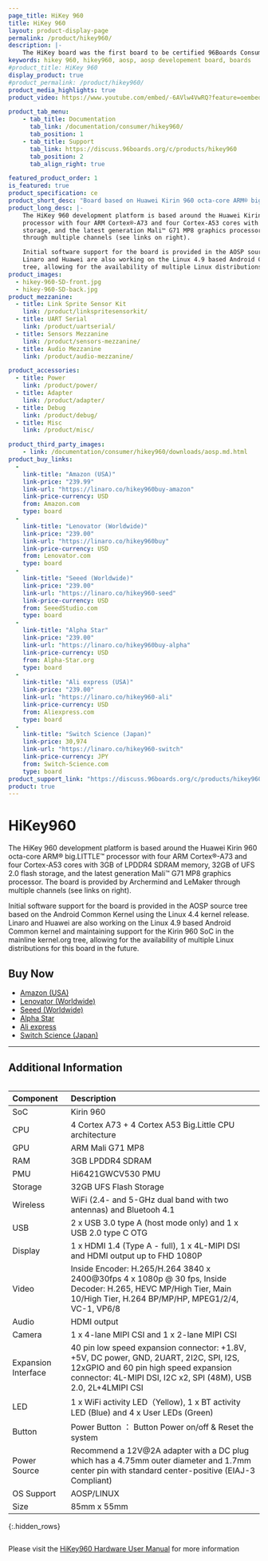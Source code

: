 ```yaml
---
page_title: HiKey 960
title: HiKey 960 
layout: product-display-page
permalink: /product/hikey960/
description: |-
    The HiKey board was the first board to be certified 96Boards Consumer Edition compatible,  1GB and 2GB variants are available from LeMaker. The board is based around the HiSilicon Kirin 620  SoC and also delivers high performance 3D graphics support, Wi-Fi, and Bluetooth connectivity, all packed into a board the size of a credit card.
keywords: hikey 960, hikey960, aosp, aosp developement board, boards
#product_title: HiKey 960
display_product: true
#product_permalink: /product/hikey960/
product_media_highlights: true
product_video: https://www.youtube.com/embed/-6AVlw4VwRQ?feature=oembed

product_tab_menu:
    - tab_title: Documentation
      tab_link: /documentation/consumer/hikey960/
      tab_position: 1
    - tab_title: Support
      tab_link: https://discuss.96boards.org/c/products/hikey960
      tab_position: 2
      tab_align_right: true

featured_product_order: 1
is_featured: true
product_specification: ce
product_short_desc: "Board based on Huawei Kirin 960 octa-core ARM® big.LITTLE™"
product_long_desc: |-
    The HiKey 960 development platform is based around the Huawei Kirin 960 octa-core ARM® big.LITTLE™
    processor with four ARM Cortex®-A73 and four Cortex-A53 cores with 3GB of LPDDR4 SDRAM memory, 32GB of UFS 2.0 flash
    storage, and the latest generation Mali™ G71 MP8 graphics processor. The board is provided by Archermind and LeMaker
    through multiple channels (see links on right).

    Initial software support for the board is provided in the AOSP source tree based on the Android Common Kernel using the Linux 4.4 kernel release.
    Linaro and Huawei are also working on the Linux 4.9 based Android Common kernel and maintaining support for the Kirin 960 SoC in the mainline kernel.org
    tree, allowing for the availability of multiple Linux distributions for this board in the future.
product_images:
  - hikey-960-SD-front.jpg
  - hikey-960-SD-back.jpg
product_mezzanine:
  - title: Link Sprite Sensor Kit
    link: /product/linkspritesensorkit/
  - title: UART Serial
    link: /product/uartserial/
  - title: Sensors Mezzanine
    link: /product/sensors-mezzanine/
  - title: Audio Mezzanine
    link: /product/audio-mezzanine/

product_accessories:
  - title: Power
    link: /product/power/
  - title: Adapter
    link: /product/adapter/
  - title: Debug
    link: /product/debug/
  - title: Misc
    link: /product/misc/

product_third_party_images:
    - link: /documentation/consumer/hikey960/downloads/aosp.md.html
product_buy_links:
  -
    link-title: "Amazon (USA)"
    link-price: "239.99"
    link-url: "https://linaro.co/hikey960buy-amazon"
    link-price-currency: USD
    from: Amazon.com
    type: board
  -
    link-title: "Lenovator (Worldwide)"
    link-price: "239.00"
    link-url: "https://linaro.co/hikey960buy"
    link-price-currency: USD
    from: Lenovator.com
    type: board
  -
    link-title: "Seeed (Worldwide)"
    link-price: "239.00"
    link-url: "https://linaro.co/hikey960-seed"
    link-price-currency: USD
    from: SeeedStudio.com
    type: board
  -
    link-title: "Alpha Star"
    link-price: "239.00"
    link-url: "https://linaro.co/hikey960buy-alpha"
    link-price-currency: USD
    from: Alpha-Star.org
    type: board
  -
    link-title: "Ali express (USA)"
    link-price: "239.00"
    link-url: "https://linaro.co/hikey960-ali"
    link-price-currency: USD
    from: Aliexpress.com
    type: board
  -
    link-title: "Switch Science (Japan)"
    link-price: 30,974
    link-url: "https://linaro.co/hikey960-switch"
    link-price-currency: JPY
    from: Switch-Science.com
    type: board
product_support_link: "https://discuss.96boards.org/c/products/hikey960/"
product: true
---
```

# HiKey960

The HiKey 960 development platform is based around the Huawei Kirin 960 octa-core ARM® big.LITTLE™ processor with four ARM Cortex®-A73 and four Cortex-A53
cores with 3GB of LPDDR4 SDRAM memory, 32GB of UFS 2.0 flash storage, and the latest generation Mali™ G71 MP8 graphics processor. The board is provided by
Archermind and LeMaker through multiple channels (see links on right).

Initial software support for the board is provided in the AOSP source tree based on the Android Common Kernel using the Linux 4.4 kernel release. Linaro and
Huawei are also working on the Linux 4.9 based Android Common kernel and maintaining support for the Kirin 960 SoC in the mainline kernel.org tree, allowing
for the availability of multiple Linux distributions for this board in the future.

## Buy Now

- [Amazon (USA)](http://linaro.co/hikey960buy-amazon)
- [Lenovator (Worldwide)](http://linaro.co/hikey960buy)
- [Seeed (Worldwide)](http://linaro.co/hikey960-seed)
- [Alpha Star](http://linaro.co/hikey960buy-alpha)
- [Ali express](http://linaro.co/hikey960-ali)
- [Switch Science (Japan)](http://linaro.co/hikey960-switch)

***

## Additional Information
<div style="overflow-x:scroll;" markdown="1">


|   Component          |   Description                                                                                    |
|:---------------------|:-------------------------------------------------------------------------------------------------|
|  SoC                 | Kirin 960                                                                                        |
|  CPU                 | 4 Cortex A73 + 4 Cortex A53 Big.Little CPU architecture                                          |
|  GPU                 | ARM Mali G71 MP8                                                                                 |
|  RAM                 | 3GB LPDDR4 SDRAM                                                                                 |
|  PMU                 | Hi6421GWCV530 PMU                                                                                |
|  Storage             | 32GB UFS Flash Storage                                                                           |
|  Wireless            | WiFi (2.4- and 5-GHz dual band with two antennas) and Bluetooh 4.1                               |
|  USB                 | 2 x USB 3.0 type A (host mode only) and 1 x USB 2.0 type C OTG                                   |
|  Display             | 1 x HDMI 1.4 (Type A - full), 1 x 4L-MIPI DSI and HDMI output up to FHD 1080P                    |
|  Video               | Inside Encoder: H.265/H.264 3840 x 2400@30fps 4 x 1080p @ 30 fps, Inside Decoder: H.265, HEVC MP/High Tier, Main 10/High Tier, H.264 BP/MP/HP, MPEG1/2/4, VC-1, VP6/8                                                                 |
|  Audio               | HDMI output                                                                                      |
|  Camera              | 1 x 4-lane MIPI CSI and 1 x 2-lane MIPI CSI                                                      |
|  Expansion Interface | 40 pin low speed expansion connector: +1.8V, +5V, DC power, GND, 2UART, 2I2C, SPI, I2S, 12xGPIO and 60 pin high speed expansion connector: 4L-MIPI DSI, I2C x2, SPI (48M), USB 2.0, 2L+4LMIPI CSI                                    |
|  LED                 | 1 x WiFi activity LED（Yellow), 1 x BT activity LED (Blue) and 4 x User LEDs (Green)             |
|  Button              | Power Button ： Button Power on/off & Reset the system                                           |
|  Power Source        | Recommend a 12V@2A adapter with a DC plug which has a 4.75mm outer diameter and 1.7mm center pin with standard center-positive (EIAJ-3 Compliant)                                                                                        |
|  OS Support          | AOSP/LINUX                                                                                       |
|  Size                | 85mm x 55mm                                                                                      |
{:.hidden_rows}

</div>

Please visit the [HiKey960 Hardware User Manual](https://www.96boards.org/documentation/consumer/hikey960/hardware-docs/hardware-user-manual.md.html) for more information
